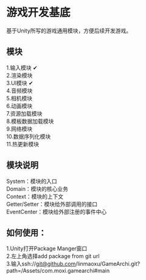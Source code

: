 # 游戏开发基底  
基于Unity所写的游戏通用模块，方便后续开发游戏。

## 模块
1.输入模块 ✔  
2.渲染模块  
3.UI模块 ✔  
4.音频模块  
5.相机模块  
6.动画模块  
7.资源加载模块  
8.模板数据加载模块  
9.网络模块  
10.数据序列化模块  
11.热更新模块  

## 模块说明
System：模块的入口  
Domain：模块的核心业务  
Context：模块的上下文  
Getter/Setter：模块给外部调用的接口  
EventCenter：模块给外部注册的事件中心  

## 如何使用：  
1.Unity打开Package Manger窗口  
2.左上角选择add package from git url  
3.输入ssh://git@github.com/linmaoxu/GameArchi.git?path=/Assets/com.moxi.gamearchi#main
